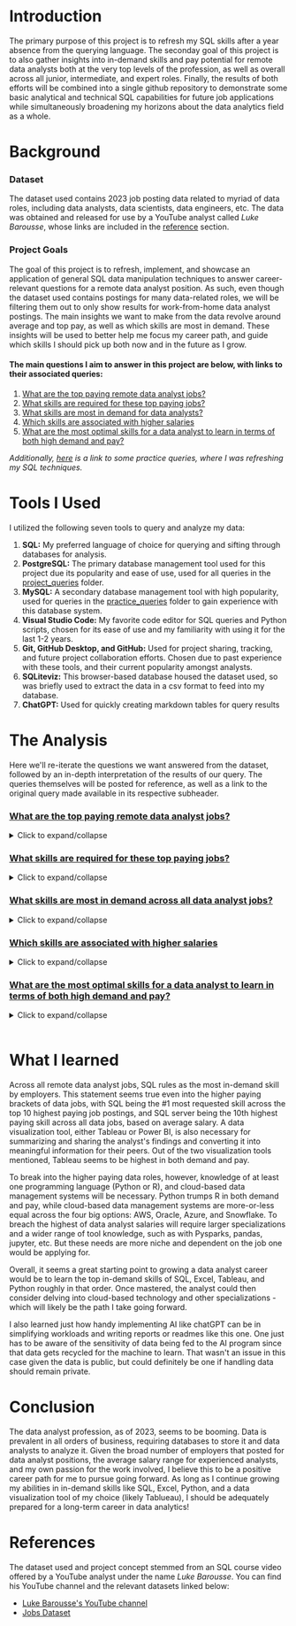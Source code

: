 # Introduction

The primary purpose of this project is to refresh my SQL skills after a year absence from the querying language.  The seconday goal of this project is to also gather insights into in-demand skills and pay potential for remote data analysts both at the very top levels of the profession, as well as overall across all junior, intermediate, and expert roles.  Finally, the results of both efforts will be combined into a single github repository to demonstrate some basic analytical and technical SQL capabilities for future job applications while simultaneously broadening my horizons about the data analytics field as a whole.


# Background

### Dataset
The dataset used contains 2023 job posting data related to myriad of data roles, including data analysts, data scientists, data engineers, etc. The data was obtained and released for use by a YouTube analyst called *Luke Barousse*, whose links are included in the [reference](#references) section.

### Project Goals
The goal of this project is to refresh, implement, and showcase an application of general SQL data manipulation techniques to answer career-relevant questions for a remote data analyst position.  As such, even though the dataset used contains postings for many data-related roles, we will be filtering them out to only show results for work-from-home data analyst postings.  The main insights we want to make from the data revolve around average and top pay, as well as which skills are most in demand.  These insights will be used to better help me focus my career path, and guide which skills I should pick up both now and in the future as I grow.

#### The main questions I aim to answer in this project are below, with links to their associated queries:

1. [What are the top paying remote data analyst jobs?](project_queries\top_paying_data_jobs.sql)
2. [What skills are required for these top paying jobs?](project_queries\top_paying_data_skills.sql)
3. [What skills are most in demand for data analysts?](project_queries\most_desirable_data_skills.sql)
4. [Which skills are associated with higher salaries](project_queries\generally_high_paying_data_skills.sql)
5. [What are the most optimal skills for a data analyst to learn in terms of both high demand and pay?](project_queries\optimal_data_skills_to_learn.sql)

*Additionally, [here](/practice_queries/) is a link to some practice queries, where I was refreshing my SQL techniques.*

# Tools I Used
I utilized the following seven tools to query and analyze my data:<br>

1. **SQL:** My preferred language of choice for querying and sifting through databases for analysis.
2. **PostgreSQL:** The primary database management tool used for this project due its popularity and ease of use, used for all queries in the  [project_queries](/project_queries/) folder.
3. **MySQL:** A secondary database management tool with high popularity, used for queries in the [practice_queries](/practice_queries/) folder to gain experience with this database system.
4. **Visual Studio Code:** My favorite code editor for SQL queries and Python scripts, chosen for its ease of use and my familiarity with using it for the last 1-2 years.
5. **Git, GitHub Desktop, and GitHub:** Used for project sharing, tracking, and future project collaboration efforts.  Chosen due to past experience with these tools, and their current popularity amongst analysts.
6. **SQLiteviz:** This browser-based database housed the dataset used, so was briefly used to extract the data in a csv format to feed into my database.
7. **ChatGPT:** Used for quickly creating markdown tables for query results

# The Analysis
Here we'll re-iterate the questions we want answered from the dataset, followed by an in-depth interpretation of the results of our query.  The queries themselves will be posted for reference, as well as a link to the original query made available in its respective subheader.

### [What are the top paying remote data analyst jobs?](project_queries\top_paying_data_jobs.sql)
<details>
<summary>Click to expand/collapse</summary>

### <span style="color:tan">Query Used:</span>
```sql
SELECT 
    job_id,
    job_title,
    job_location,
    salary_year_avg,
    comp_details.name AS company_name
FROM 
    job_postings_fact job_details
LEFT JOIN
    company_dim comp_details
    ON comp_details.company_id = job_details.company_id
WHERE 
    job_title_short = 'Data Analyst'
    AND salary_year_avg IS NOT NULL
    AND job_location = 'Anywhere'
ORDER BY 
    salary_year_avg DESC
LIMIT 10;
```
### <span style="color:tan">Query Results:</span>
| Job ID   | Job Title                                   | Job Location | Salary Year Avg | Company Name                                |
|----------|---------------------------------------------|--------------|-----------------|--------------------------------------------|
| 226942   | Data Analyst                                | Anywhere     | 650000.0        | Mantys                                     |
| 547382   | Director of Analytics                       | Anywhere     | 336500.0        | Meta                                       |
| 552322   | Associate Director- Data Insights           | Anywhere     | 255829.5        | AT&T                                       |
| 99305    | Data Analyst, Marketing                    | Anywhere     | 232423.0        | Pinterest Job Advertisements               |
| 1021647  | Data Analyst (Hybrid/Remote)               | Anywhere     | 217000.0        | Uclahealthcareers                          |
| 168310   | Principal Data Analyst (Remote)             | Anywhere     | 205000.0        | SmartAsset                                 |
| 731368   | Director, Data Analyst - HYBRID            | Anywhere     | 189309.0        | Inclusively                                |
| 310660   | Principal Data Analyst, AV Performance Ana. | Anywhere     | 189000.0        | Motional                                   |
| 1749593  | Principal Data Analyst                      | Anywhere     | 186000.0        | SmartAsset                                 |
| 387860   | ERM Data Analyst                            | Anywhere     | 184000.0  

### <span style="color:tan">Query Highlights:</span>
1. 8/10 of the top ten highest paying remote data jobs seem to hover closer to $200,000 annual salary in USD.
2. $650,000 annual salary in USD seems to be the highest paying position for a data analyst, but seems to be an outlier given the vast difference in salary relative to the second highest ranking salary of $336,500.
2. A lot of companies in this top ten list, like Meta, AT&T, Pinterest, etc. have a large clientele base and likely involve handling very large amounts of data.
3. Many of these top paying positions have an implied requirement of previous experience as a data analyst, due to titles implying a lead role such as "Director", "Principal".
4. There are a lot of variety in potential employers for a data analyst, as each listing is from a different company.
5. Full job titles for each posting are very similar, either being primarily a principal analyst, a director analyst, or simply a data analyst.

### <span style="color:tan">Result Interpretation:</span>
Long-term prospects for this career seem positive at first glance.  This query gives an initial impression that there are a multitude of employers looking for data analysts in 2023.  With enough time and experience, it seems reasonable for a data analyst to breach 6 figures eventually as well, which is in the top 10% of earners in the USA as of 2021 as per [investopedia](https://www.investopedia.com/personal-finance/how-much-income-puts-you-top-1-5-10/).  To reach these peek salary levels though, experience, especially with tools related to big data, may be a necessary skillset to fully reach this potential.
</details>

### [What skills are required for these top paying jobs?](project_queries\top_paying_data_skills.sql)
<details>
<summary>Click to expand/collapse</summary>

### <span style="color:tan">Query Used:</span>
```sql
WITH top_10_data_jobs AS (
    SELECT 
        job_id,
        job_title,
        job_location,
        salary_year_avg,
        comp_details.name AS company_name
    FROM 
        job_postings_fact job_details
    LEFT JOIN
        company_dim comp_details
        ON comp_details.company_id = job_details.company_id
    WHERE 
        job_title_short = 'Data Analyst'
        AND salary_year_avg IS NOT NULL
        AND job_location = 'Anywhere'
    ORDER BY 
        salary_year_avg DESC
    LIMIT 10
)

-- Join list of skills to top 10 roles (subquery), count skill appearance rate, and group by their joined skill names
SELECT
    skills_dim.skills AS skill_name,
    skill_count
FROM (
    SELECT
        skill_id,
        COUNT(skill_id) AS skill_count
    FROM top_10_data_jobs
    LEFT JOIN skills_job_dim
        ON top_10_data_jobs.job_id = skills_job_dim.job_id
    GROUP BY
        skill_id
) AS job_skill_count
LEFT JOIN skills_dim
    ON skills_dim.skill_id = job_skill_count.skill_id
ORDER BY skill_count DESC
LIMIT 10;
```

### <span style="color:tan">Query Result:</span>
| Skill Name | Skill Count |
|------------|-------------|
| sql        | 8           |
| python     | 7           |
| tableau    | 6           |
| r          | 4           |
| pandas     | 3           |
| snowflake  | 3           |
| excel      | 3           |
| azure      | 2           |
| oracle     | 2           |
| aws        | 2           |

### <span style="color:tan">Query Highlights</span>
1. SQL is a required skill for 80% of the top paying jobs
2. Python is a required skill for 70% of the top paying jobs
3. Tableau is a required skill for 60% of the top paying jobs
4. R, an alternative programming language to Python, is only required in 40% of the top paying jobs
5. Other skills used in the top paying data jobs involve cloud-based database systems, such as snowflake, azure, oracle, and aws

### <span style="color:tan">Result Interpretation:</span>
SQL is the premier analasis tool across all high-paying data analyst jobs, followed closely by Python.  Near equally important, however, is the data visualization tool, Tableau, which enables the analyst to create dashboards to better share and distribute their data-borne findings amongst their coworkers.  This makes sense considering that an analyst's role is to not only interpret data, but also to share those insights with others to help guide their company and team in the right direction!  Additionally, it seems important to learn at least one cloud-based data management tool at a high level for these higher paying roles.  That's not too surprising given the rise of off-premise data storage and disaster recovery options lately.
</details>

### [What skills are most in demand across all data analyst jobs?](project_queries\most_desirable_data_skills.sql)
<details>
<summary>Click to expand/collapse</summary>

### <span style="color:tan">Query Used:</span>
```sql
SELECT
    skills_dim.skills AS skill_name,
    skill_count
FROM (
        SELECT 
            skill_id,
            COUNT(skill_id) AS skill_count
        FROM 
            job_postings_fact job_details
        LEFT JOIN
            skills_job_dim
            ON skills_job_dim.job_id = job_details.job_id
        WHERE 
            job_title_short = 'Data Analyst'
            AND job_location = 'Anywhere'
        GROUP BY
            skill_id
    ) AS job_skill_count
LEFT JOIN
    skills_dim
    ON skills_dim.skill_id = job_skill_count.skill_id
ORDER BY
    skill_count DESC
LIMIT 5;
```
### <span style="color:tan">Query Result:</span>
| Skill Name | Skill Count |
|------------|-------------|
| sql        | 7291        |
| excel      | 4611        |
| python     | 4330        |
| tableau    | 3745        |
| power bi   | 2609        |

### <span style="color:tan">Query Highlights:</span>
1. SQL is by far the most in-demand skill across all data analyst positions
2. Excel is the second most in-demand skill across all data analyst positions
3. Python is the third most in-demand skill across all data analyst positions
4. Data visualization tools are important to companies
5. Tableau is the most in-demand data visualization tool across all data analyst positions

### <span style="color:tan">Result Interpretation:</span>
Similar to when we focused on only the top ten highest paying data analyst jobs, SQL and Python are held in high esteem as the most desirable data skills by all hiring employers.  Python fell in importance by one rank relative to the top ten job skills ranking, but given that it's a programming language that fewer might be expected to know in junior and mid-level data analyst jobs, it's not too surprising to see a popular data tool like Excel outrank it.  On top of that, data visualization continues to be important regardless of job experience level, since it understandably remains important to be able to convey data findings to your company and team.
</details>

### [Which skills are associated with higher salaries](project_queries\generally_high_paying_data_skills.sql)
<details>
<summary>Click to expand/collapse</summary>

### <span style="color:tan">Query Used:</span>
```sql
SELECT
    skills AS skill_name,
    COUNT(skills) AS skill_count,
    ROUND(AVG(salary_year_avg)) AS avg_skill_salary
FROM
    job_postings_fact
LEFT JOIN
    skills_job_dim
    ON skills_job_dim.job_id = job_postings_fact.job_id
LEFT JOIN
    skills_dim
    ON skills_dim.skill_id = skills_job_dim.skill_id
WHERE
    job_title_short = 'Data Analyst' AND
    job_location = 'Anywhere' AND
    salary_year_avg IS NOT NULL
GROUP BY
    skill_name
HAVING
    COUNT(skills) > 50
ORDER BY
    avg_skill_salary DESC
LIMIT 10;
```
### <span style="color:tan">Query Results:</span>
| Skill Name      | Skill Count | Avg Skill Salary |
|-----------------|-------------|------------------|
| pyspark         | 2           | 208172           |
| bitbucket       | 2           | 189155           |
| watson          | 1           | 160515           |
| couchbase       | 1           | 160515           |
| datarobot       | 1           | 155486           |
| gitlab          | 3           | 154500           |
| swift           | 2           | 153750           |
| jupyter         | 3           | 152777           |
| pandas          | 9           | 151821           |
| elasticsearch  | 1           | 145000           |


### <span style="color:tan">Query Highlights:</span>
1. The top paying skills across all data analyst jobs appear very rarely, with none of those in the ranking being mentioned in more than 10 job postings
2. The most in-demand top paying skill is pandas, which is a library for Python
3. The top paying skill in this list is Pyspark, which is the Python API for Apache Spark
4. The second highest paying skill is bitbucket, which is a more private version of github
5. The rest of these skills are low in demand and I'm unfamiliar with currently

### <span style="color:tan">Result Interpretations:</span>
Given Pyspark and Panda's relation to Python, this query seems to support the notion that Python is a heavily desired programming language for Data Analysts - especially to reach higher salary brackets in the career.  The rest of the skills are largely foreign to me, and suggest a need to study up on them to broaden my horizons!  That said, all of the skills listed here don't seem to be very in-demand, implying learning them is more niche and dependant on the role the analyst wishes to pursue, grow, or apply themselves towards.
</details>

### [What are the most optimal skills for a data analyst to learn in terms of both high demand and pay?](project_queries\optimal_data_skills_to_learn.sql)
<details>
<summary>Click to expand/collapse</summary>

### <span style="color:tan">Query Used:</span>
```sql
SELECT
    skills_dim.skills AS skill_name,
    COUNT(skills) AS skill_count,
    ROUND(AVG(salary_year_avg),0) AS avg_skill_salary
FROM
    job_postings_fact
LEFT JOIN
    skills_job_dim
    ON skills_job_dim.job_id = job_postings_fact.job_id
LEFT JOIN
    skills_dim
    ON skills_dim.skill_id = skills_job_dim.skill_id
WHERE
    job_title_short = 'Data Analyst' AND
    job_work_from_home = TRUE AND
    salary_year_avg IS NOT NULL
GROuP BY
    skill_name
HAVING
    COUNT(skills) > 30
ORDER BY
    avg_skill_salary DESC
LIMIT 20;
```
### <span style="color:tan">Query Results:</span>
| Skill Name | Skill Count | Avg Skill Salary |
|------------|-------------|------------------|
| snowflake  | 37          | 112948           |
| azure      | 34          | 111225           |
| aws        | 32          | 108317           |
| oracle     | 37          | 104534           |
| looker     | 49          | 103795           |
| python     | 236         | 101397           |
| r          | 148         | 100499           |
| tableau    | 230         | 99288            |
| sas        | 126         | 98902            |
| sql server | 35          | 97786            |

### <span style="color:tan">Query Highlights:</span>
1. Cloud-based database management tools are dominating the top of the highest average salary list across all data jobs
2. Python, R, SQL server, and Tableau are still relevant at the higher end of the salary spectrum, but below cloud-based technology
3. Python is higher in demand and higher paying than its counterpart R
4. Tableau is one of the most in-demand skills on this list, and pays higher than Power BI (which did not make the list)
5. The skill count is significant lower for each skill here, relative to when we looked up the count of each skill across all job postings in query #3

### <span style="color:tan">Result Interpretations:</span>
Once we filter so that only skills shown in the job postings at least 30 times appear in our top 10 ranking list, skills that I'm more familiar with come back into the rankings.  Namely, cloud-based services such as Snowflake, Azure, AQS, and Oracle become the top 4 highest paying skills in general for a remote data analyst.  This emphasizes the importance to learn cloud-based technology as a work-at-home worker if I want to grow my career past junior and/or mid-level salaries.  Programming languages like Python and R (especially the former) also become the dominant data parsing language of choice in higher paying jobs, replacing SQL and Excel, which did not really make the top 10 list.  The data visualization tool Tableau, as always, remains relevant as the analyst communicating tool of choice amonst their peers.

It is also worth noting that skill count in this query is lower than query 3, which focused on getting the skill count for all data analyst jobs.  In query 3, Tableau appeared as a required skill in 3,745 job listings, while here, it only appears 230 times.  This is likely due to the additional filter criteria used here, that excluded all postings that did not include an average salary.  This implies most postings do not include a salary, preferring to discuss or negotiate it instead during the applicant's interviews.  This also explains the vast difference in skill counts between the two queries.
</details><br>

# What I learned
Across all remote data analyst jobs, SQL rules as the most in-demand skill by employers.  This statement seems true even into the higher paying brackets of data jobs, with SQL being the #1 most requested skill across the top 10 highest paying job postings, and SQL server being the 10th highest paying skill across all data jobs, based on average salary.  A data visualization tool, either Tableau or Power BI, is also necessary for summarizing and sharing the analyst's findings and converting it into meaningful information for their peers.  Out of the two visualization tools mentioned, Tableau seems to be highest in both demand and pay.

To break into the higher paying data roles, however, knowledge of at least one programming language (Python or R), and cloud-based data management systems will be necessary.  Python trumps R in both demand and pay, while cloud-based data management systems are more-or-less equal across the four big options: AWS, Oracle, Azure, and Snowflake.  To breach the highest of data analyst salaries will require larger specializations and a wider range of tool knowledge, such as with Pysparks, pandas, jupyter, etc. But these needs are more niche and dependent on the job one would be applying for.

Overall, it seems a great starting point to growing a data analyst career would be to learn the top in-demand skills of SQL, Excel, Tableau, and Python roughly in that order.  Once mastered, the analyst could then consider delving into cloud-based technology and other specializations - which will likely be the path I take going forward.

I also learned just how handy implementing AI like chatGPT can be in simplifying workloads and writing reports or readmes like this one.  One just has to be aware of the sensitivity of data being fed to the AI program since that data gets recycled for the machine to learn.  That wasn't an issue in this case given the data is public, but could definitely be one if handling data should remain private.

# Conclusion
The data analyst profession, as of 2023, seems to be booming.  Data is prevalent in all orders of business, requiring databases to store it and data analysts to analyze it.  Given the broad number of employers that posted for data analyst positions, the average salary range for experienced analysts, and my own passion for the work involved, I believe this to be a positive career path for me to pursue going forward.  As long as I continue growing my abilities in in-demand skills like SQL, Excel, Python, and a data visualization tool of my choice (likely Tablueau), I should be adequately prepared for a long-term career in data analytics!

# References
The dataset used and project concept stemmed from an SQL course video offered by a YouTube analyst under the name *Luke Barousse*.  You can find his YouTube channel and the relevant datasets linked below:

* [Luke Barousse's YouTube channel](https://www.youtube.com/@LukeBarousse)
* [Jobs Dataset](https://lukeb.co/sql_jobs_db)
